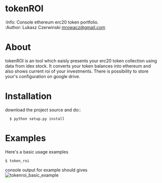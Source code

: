 tokenROI
========
:Info: Console ethereum erc20 token portfolio.<br>
:Author: Lukasz Czerwinski <mrowacz@gmail.com>

About
=====

tokenROI is an tool which eaisly presents your erc20 token collection
using data from idex stock.
It converts your token balances into ethereum and also shows current roi
of your investments. There is possibility to store your's configuration on
google drive.

Installation
============
download the project source and do::
```
  $ python setup.py install
```
Examples
========
Here's a basic usage examples
```
$ token_roi
```
console output for example should gives<br>
![tokenroi_basic_example](https://user-images.githubusercontent.com/11421787/38460421-a2b09c78-3ab9-11e8-88f3-d132d834b48d.png)